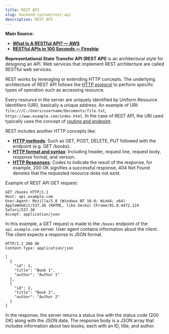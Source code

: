```yaml
---
title: REST API
slug: backend-system/rest-api
description: REST API
---
```


**Main Source:**

- **[What Is A RESTful API? — AWS](https://aws.amazon.com/what-is/restful-api/)**
- **[RESTful APIs in 100 Seconds — Fireship](https://youtu.be/-MTSQjw5DrM?si=mGOKWYNFT7H6yl_m)**

**Representational State Transfer API (REST API)** is an architectural style for designing an API.
Web services that implement REST architecture are called RESTful web services.

REST works by leveraging or extending HTTP concepts. The underlying architecture of REST API follows the [HTTP protocol](/cs-notes/computer-networking/http-https#http) to perform specific types of operation such as accessing resource.

Every resource in the server are uniquely identified by Uniform Resource Identifiers (URI), basically a unique address. An example of URI: `file:///C:/Users/username/Documents/file.txt`, `https://www.example.com/index.html`. In the case of REST API, the URI used typically uses the concept of [routing and endpoint](/cs-notes/backend-system/apis-server-logic#routing--endpoint).

REST includes another HTTP concepts like:

- **[HTTP methods](/cs-notes/computer-networking/http-https#http-request--method)**: Such as GET, POST, DELETE, PUT followed with the endpoint (e.g. GET /books).
- **[HTTP format and syntax](/cs-notes/computer-networking/http-https#http-format--syntax)**: Including header, request line, request body, response format, and version.
- **[HTTP Responses](/cs-notes/computer-networking/http-https#http-response)**: Codes to indicate the result of the response, for example, 200 OK signifies a successful response, 404 Not Found denotes that the requested resource does not exist.

Example of REST API GET request:

```
GET /books HTTP/1.1
Host: api.example.com
User-Agent: Mozilla/5.0 (Windows NT 10.0; Win64; x64) AppleWebKit/537.36 (KHTML, like Gecko) Chrome/91.0.4472.124 Safari/537.36
Accept: application/json
```

In this example, a GET request is made to the `/books` endpoint of the `api.example.com` server. User agent contains information about the client. The client expects a response in JSON format.

```
HTTP/1.1 200 OK
Content-Type: application/json

[
  {
    "id": 1,
    "title": "Book 1",
    "author": "Author 1"
  },
  {
    "id": 2,
    "title": "Book 2",
    "author": "Author 2"
  }
]
```

In the response, the server returns a status line with the status code (200 OK) along with the JSON data. The response body is a JSON array that includes information about two books, each with an ID, title, and author.